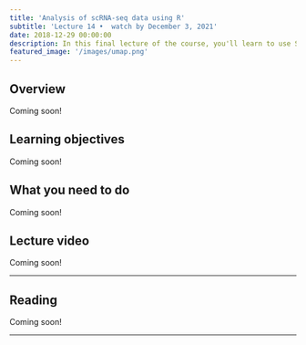 ```yaml
---
title: 'Analysis of scRNA-seq data using R'
subtitle: 'Lecture 14 •  watch by December 3, 2021'
date: 2018-12-29 00:00:00
description: In this final lecture of the course, you'll learn to use Seurat to analyze scRNA-seq data, including carrying out dimensional reduction and display using UMAP, identifying cell clusters and cluster-specific marker genes, and how to integrate data from multiple samples.
featured_image: '/images/umap.png'
---
```


## Overview

Coming soon!

## Learning objectives

Coming soon!

## What you need to do

Coming soon!

## Lecture video

Coming soon!

---

## Reading

Coming soon!

---


